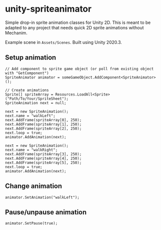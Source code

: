 
# unity-spriteanimator

Simple drop-in sprite animation classes for Unity 2D. This is meant to be adapted to any project that needs quick 2D sprite animations without Mechanim.

Example scene in `Assets/Scenes`. Built using Unity 2020.3.

## Setup animation

	// Add component to sprite game object (or poll from existing object with "GetComponent")
	SpriteAnimator animator = someGameObject.AddComponent<SpriteAnimator>();

	// Create animations
	Sprite[] spriteArray = Resources.LoadAll<Sprite>("Path/To/Your/SpriteSheet");
	SpriteAnimation next = null;

	next = new SpriteAnimation();
	next.name = "walkLeft";
	next.AddFrame(spriteArray[0], 250);
	next.AddFrame(spriteArray[1], 250);
	next.AddFrame(spriteArray[2], 250);
	next.loop = true;
	animator.AddAnimation(next);

	next = new SpriteAnimation();
	next.name = "walkRight";
	next.AddFrame(spriteArray[3], 250);
	next.AddFrame(spriteArray[4], 250);
	next.AddFrame(spriteArray[5], 250);
	next.loop = true;
	animator.AddAnimation(next);

## Change animation

	animator.SetAnimation("walkLeft");

## Pause/unpause animation

	animator.SetPause(true);
